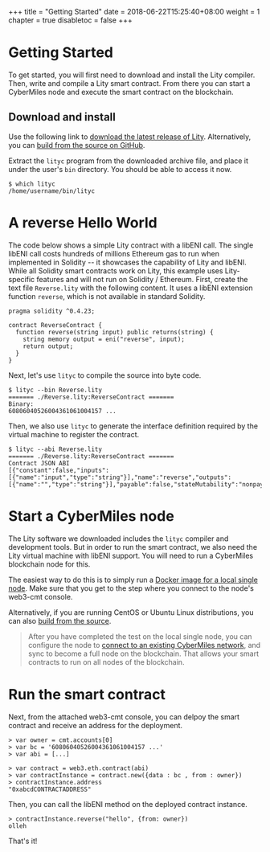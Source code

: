 +++
title = "Getting Started"
date = 2018-06-22T15:25:40+08:00
weight = 1
chapter = true
disabletoc = false
+++

# Getting Started

To get started, you will first need to download and install the Lity compiler. Then, write and compile a Lity smart contract. From there you can start a CyberMiles node and execute the smart contract on the blockchain.

## Download and install

Use the following link to [download the latest release of Lity](https://github.com/CyberMiles/lity/releases).
Alternatively, you can [build from the source on GitHub](http://lity.readthedocs.io/en/latest/download.html).

Extract the `lityc` program from the downloaded archive file, and place it under the user's `bin` directory.
You should be able to access it now.

```
$ which lityc
/home/username/bin/lityc
```

# A reverse Hello World

The code below shows a simple Lity contract with a libENI call. 
The single libENI call costs hundreds of millions Ethereum gas to run when implemented in Solidity -- it showcases the capability of Lity and libENI.
While all Solidity smart contracts work on Lity, this example uses Lity-specific features and will not run on Solidity / Ethereum. 
First, create the text file `Reverse.lity` with the following content.
It uses a libENI extension function `reverse`, which is not available 
in standard Solidity.

```
pragma solidity ^0.4.23;
  
contract ReverseContract {
  function reverse(string input) public returns(string) {
    string memory output = eni("reverse", input);
    return output;
  }
}
```

Next, let's use `lityc` to compile the source into byte code.

```
$ lityc --bin Reverse.lity
======= ./Reverse.lity:ReverseContract =======
Binary:
60806040526004361061004157 ...
```

Then, we also use `lityc` to generate the interface definition required 
by the virtual machine to register the contract.

```
$ lityc --abi Reverse.lity
======= ./Reverse.lity:ReverseContract =======
Contract JSON ABI
[{"constant":false,"inputs":[{"name":"input","type":"string"}],"name":"reverse","outputs":[{"name":"","type":"string"}],"payable":false,"stateMutability":"nonpayable","type":"function"}]
```

# Start a CyberMiles node

The Lity software we downloaded includes the `lityc` compiler and development tools.
But in order to run the smart contract, we also need the Lity virtual machine
with libENI support. You will need to run a CyberMiles blockchain node for this.

The easiest way to do this is to simply run a [Docker image for a local single node](http://travis.readthedocs.io/en/latest/getting-started.html#use-docker).
Make sure that you get to the step where you connect to the node's web3-cmt console.

Alternatively, if you are running CentOS or Ubuntu Linux distributions, you
can also [build from the source](http://travis.readthedocs.io/en/latest/getting-started.html#build-from-source).

> After you have completed the test on the local single node, you can configure 
> the node to [connect to an existing CyberMiles network](http://travis.readthedocs.io/en/latest/connect-testnet.html), and sync to become
> a full node on the blockchain. That allows your smart contracts to run on
> all nodes of the blockchain.

# Run the smart contract

Next, from the attached web3-cmt console, you can delpoy the smart contract and receive an address for the deployment.

```
> var owner = cmt.accounts[0]
> var bc = '60806040526004361061004157 ...'
> var abi = [...]

> var contract = web3.eth.contract(abi)
> var contractInstance = contract.new({data : bc , from : owner})
> contractInstance.address
"0xabcdCONTRACTADDRESS"
```

Then, you can call the libENI method on the deployed contract instance.

```
> contractInstance.reverse("hello", {from: owner})
olleh
```

That's it!
